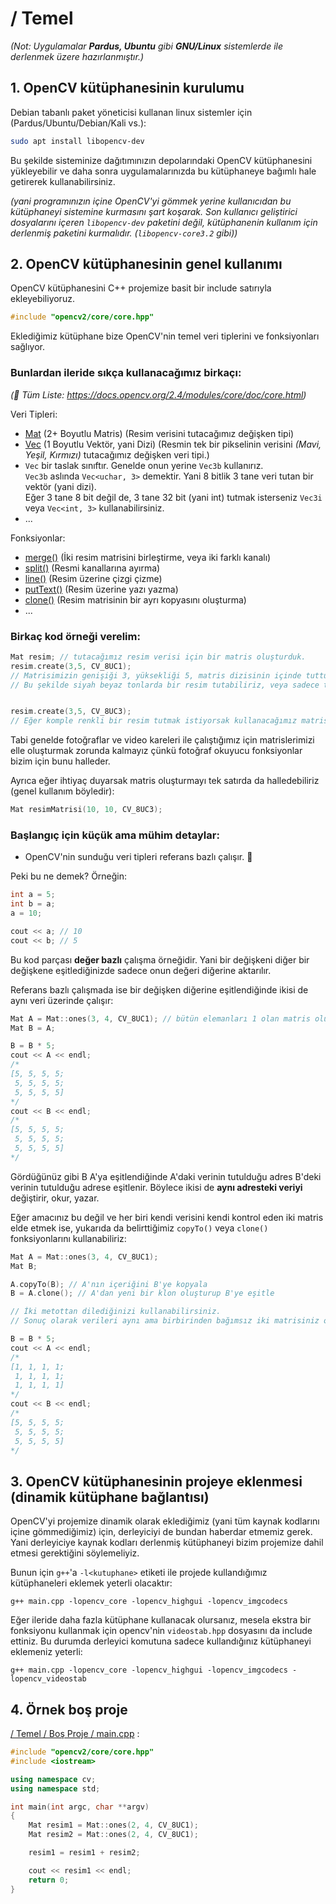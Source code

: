 # / Temel

*(Not: Uygulamalar **Pardus, Ubuntu** gibi **GNU/Linux** sistemlerde  ile derlenmek üzere hazırlanmıştır.)*

## 1. OpenCV kütüphanesinin kurulumu
Debian tabanlı paket yöneticisi kullanan linux sistemler için (Pardus/Ubuntu/Debian/Kali vs.):
```bash
sudo apt install libopencv-dev 
```
Bu şekilde sisteminize dağıtımınızın depolarındaki OpenCV kütüphanesini yükleyebilir ve daha sonra uygulamalarınızda bu kütüphaneye bağımlı hale getirerek kullanabilirsiniz. 

*(yani programınızın içine OpenCV'yi gömmek yerine kullanıcıdan bu kütüphaneyi sistemine kurmasını şart koşarak. Son kullanıcı geliştirici dosyalarını içeren `libopencv-dev` paketini değil, kütüphanenin kullanım için derlenmiş paketini kurmalıdır. (`libopencv-core3.2` gibi))*

## 2. OpenCV kütüphanesinin genel kullanımı
OpenCV kütüphanesini C++ projemize basit bir include satırıyla ekleyebiliyoruz.
```cpp
#include "opencv2/core/core.hpp"
```
Eklediğimiz kütüphane bize OpenCV'nin temel veri tiplerini ve fonksiyonları sağlıyor. 

### Bunlardan ileride sıkça kullanacağımız birkaçı:
*(📖 Tüm Liste: https://docs.opencv.org/2.4/modules/core/doc/core.html)*

Veri Tipleri:
- [Mat](https://docs.opencv.org/2.4/modules/core/doc/basic_structures.html#mat) (2+ Boyutlu Matris) (Resim verisini tutacağımız değişken tipi)
- [Vec](https://docs.opencv.org/2.4/modules/core/doc/basic_structures.html#vec) (1 Boyutlu Vektör, yani Dizi) (Resmin tek bir pikselinin verisini *(Mavi, Yeşil, Kırmızı)* tutacağımız değişken veri tipi.)
- `Vec` bir taslak sınıftır. Genelde onun yerine `Vec3b` kullanırız.<br>`Vec3b` aslında `Vec<uchar, 3>` demektir. Yani 8 bitlik 3 tane veri tutan bir vektör (yani dizi).<br>Eğer 3 tane 8 bit değil de, 3 tane 32 bit (yani int) tutmak isterseniz `Vec3i` veya `Vec<int, 3>` kullanabilirsiniz.
- ...

Fonksiyonlar:
- [merge()](https://docs.opencv.org/2.4/modules/core/doc/basic_structures.html#mat) (İki resim matrisini birleştirme, veya iki farklı kanalı)
- [split()](https://docs.opencv.org/2.4/modules/core/doc/basic_structures.html#vec) (Resmi kanallarına ayırma)
- [line()](https://docs.opencv.org/2.4/modules/core/doc/drawing_functions.html#line) (Resim üzerine çizgi çizme)
- [putText()](https://docs.opencv.org/2.4/modules/core/doc/drawing_functions.html#puttext) (Resim üzerine yazı yazma)
- [clone()](https://docs.opencv.org/2.4/modules/core/doc/basic_structures.html#mat-clone) (Resim matrisinin bir ayrı kopyasını oluşturma)
- ...

### Birkaç kod örneği verelim:
```cpp
Mat resim; // tutacağımız resim verisi için bir matris oluşturduk.
resim.create(3,5, CV_8UC1);
// Matrisimizin genişiği 3, yüksekliği 5, matris dizisinin içinde tuttuğu verinin tipi ise işaretsiz 8 bitlik veri (8U), kanal sayısının da 1 kanal olduğunu(C1) belirttik.
// Bu şekilde siyah beyaz tonlarda bir resim tutabiliriz, veya sadece tek bir kanal(örneğin kırmızı) renklere sahip bir resim tutabiliriz.


resim.create(3,5, CV_8UC3);
// Eğer komple renkli bir resim tutmak istiyorsak kullanacağımız matrisin piksel verisi CV_8UC3 olmalı. ( yani 8 bitlik 3 kanal (B,G,R) )
```
Tabi genelde fotoğraflar ve video kareleri ile çalıştığımız için matrislerimizi elle oluşturmak zorunda kalmayız çünkü fotoğraf okuyucu fonksiyonlar bizim için bunu halleder.                  

Ayrıca eğer ihtiyaç duyarsak matris oluşturmayı tek satırda da halledebiliriz (genel kullanım böyledir):
```cpp                                       
Mat resimMatrisi(10, 10, CV_8UC3);
```

### Başlangıç için küçük ama mühim detaylar:
- OpenCV'nin sunduğu veri tipleri referans bazlı çalışır. 
🤔

Peki bu ne demek? Örneğin:
```cpp
int a = 5;
int b = a;
a = 10;

cout << a; // 10
cout << b; // 5
```
Bu kod parçası **değer bazlı** çalışma örneğidir. Yani bir değişkeni diğer bir değişkene eşitlediğinizde sadece onun değeri diğerine aktarılır.

Referans bazlı çalışmada ise bir değişken diğerine eşitlendiğinde ikisi de aynı veri üzerinde çalışır:
```cpp
Mat A = Mat::ones(3, 4, CV_8UC1); // bütün elemanları 1 olan matris oluşturur
Mat B = A;

B = B * 5;
cout << A << endl;
/*
[5, 5, 5, 5;
 5, 5, 5, 5;
 5, 5, 5, 5]
*/
cout << B << endl;
/*
[5, 5, 5, 5;
 5, 5, 5, 5;
 5, 5, 5, 5]
*/
```
Gördüğünüz gibi B A'ya eşitlendiğinde A'daki verinin tutulduğu adres B'deki verinin tutulduğu adrese eşitlenir. Böylece ikisi de **aynı adresteki veriyi** değiştirir, okur, yazar.

Eğer amacınız bu değil ve her biri kendi verisini kendi kontrol eden iki matris elde etmek ise, yukarıda da belirttiğimiz `copyTo()` veya `clone()` fonksiyonlarını kullanabiliriz:
```cpp
Mat A = Mat::ones(3, 4, CV_8UC1);
Mat B;

A.copyTo(B); // A'nın içeriğini B'ye kopyala
B = A.clone(); // A'dan yeni bir klon oluşturup B'ye eşitle

// İki metottan dilediğinizi kullanabilirsiniz.
// Sonuç olarak verileri aynı ama birbirinden bağımsız iki matrisiniz olur.

B = B * 5;
cout << A << endl;
/*
[1, 1, 1, 1;
 1, 1, 1, 1;
 1, 1, 1, 1]
*/
cout << B << endl;
/*
[5, 5, 5, 5;
 5, 5, 5, 5;
 5, 5, 5, 5]
*/
```

## 3. OpenCV kütüphanesinin projeye eklenmesi (dinamik kütüphane bağlantısı)
OpenCV'yi projemize dinamik olarak eklediğimiz (yani tüm kaynak kodlarını içine gömmediğimiz) için, derleyiciyi de bundan haberdar etmemiz gerek. Yani derleyiciye kaynak kodları derlenmiş kütüphaneyi bizim projemize dahil etmesi gerektiğini söylemeliyiz.

Bunun için `g++`'a `-l<kutuphane>` etiketi ile projede kullandığımız kütüphaneleri eklemek yeterli olacaktır:
```
g++ main.cpp -lopencv_core -lopencv_highgui -lopencv_imgcodecs
```

Eğer ileride daha fazla kütüphane kullanacak olursanız, mesela ekstra bir fonksiyonu kullanmak için opencv'nin `videostab.hpp` dosyasını da include ettiniz. Bu durumda derleyici komutuna sadece kullandığınız kütüphaneyi eklemeniz yeterli:
```
g++ main.cpp -lopencv_core -lopencv_highgui -lopencv_imgcodecs -lopencv_videostab
```

## 4. Örnek boş proje
[/ Temel / Boş Proje / main.cpp](#) :
```cpp
#include "opencv2/core/core.hpp"
#include <iostream>

using namespace cv;
using namespace std;

int main(int argc, char **argv)
{
    Mat resim1 = Mat::ones(2, 4, CV_8UC1);
    Mat resim2 = Mat::ones(2, 4, CV_8UC1);

    resim1 = resim1 + resim2;

    cout << resim1 << endl;
    return 0;
}
```
